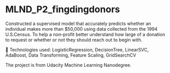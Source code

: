 # MLND_P2_fingdingdonors
Constructed a supervised model that accurately predicts whether an individual makes more than $50,000 using data collected from the 1994 U.S.Census. To help a non-profit better understand how large of a donation to request or whether or not they should reach out to begin with.

	Technologies used: LogisticRegression, DecisionTree, LinearSVC, AdaBoost, Data Transforming, Feature Scaling, GridSearchCV

The project is from Udacity Machine Learning Nanodegree.
